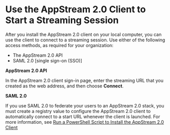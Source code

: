 # Use the AppStream 2\.0 Client to Start a Streaming Session<a name="use-client-start-streaming-session"></a>

After you install the AppStream 2\.0 client on your local computer, you can use the client to connect to a streaming session\. Use either of the following access methods, as required for your organization:
+ The AppStream 2\.0 API
+ SAML 2\.0 \[single sign\-on \(SSO\)\]

**AppStream 2\.0 API**

In the AppStream 2\.0 client sign\-in page, enter the streaming URL that you created as the web address, and then choose **Connect**\.

**SAML 2\.0**

If you use SAML 2\.0 to federate your users to an AppStream 2\.0 stack, you must create a registry value to configure the AppStream 2\.0 client to automatically connect to a start URL whenever the client is launched\. For more information, see [Run a PowerShell Script to Install the AppStream 2\.0 Client](install-configure-client.md#configure-start-url-remotely-use-powershell) 
